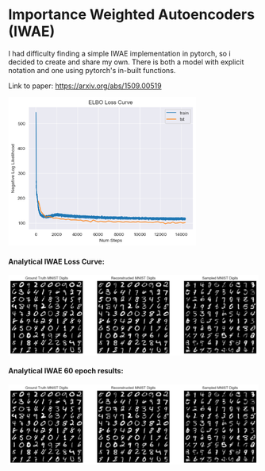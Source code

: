 # Importance Weighted Autoencoders (IWAE)
I had difficulty finding a simple IWAE implementation in pytorch, so i decided to create and share my own. There is both a model with explicit notation and one using pytorch's in-built functions. 

Link to paper: https://arxiv.org/abs/1509.00519

<img height="300" alt="MNIST data" src="Figure/Figure_1.png">

#### Analytical IWAE Loss Curve:
![MNIST sampled sampels](Figure/Figure_2.png)

#### Analytical IWAE 60 epoch results:
![MNIST sampled sampels](Figure/Figure_3.png)


